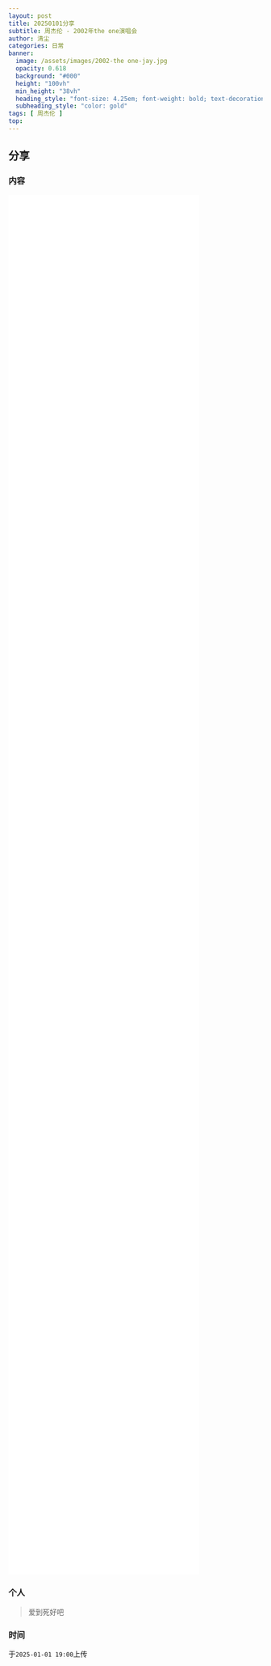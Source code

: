 ```yaml
---
layout: post
title: 20250101分享
subtitle: 周杰伦 - 2002年the one演唱会
author: 清尘
categories: 日常
banner:
  image: /assets/images/2002-the one-jay.jpg
  opacity: 0.618
  background: "#000"
  height: "100vh"
  min_height: "38vh"
  heading_style: "font-size: 4.25em; font-weight: bold; text-decoration: underline"
  subheading_style: "color: gold"
tags: [ 周杰伦 ]
top: 
---
```


## 分享

### 内容

<div><iframe id="bili-radio" style="width: 75%; height: 70%;"
  src="//www.bilibili.com/blackboard/html5mobileplayer.html?isOutside=true&aid=76445829&bvid=BV1NJ41127Bj&cid=130758596&p=1&autoplay=1"
  scrolling="no" border="0" frameborder="no" framespacing="0" allowfullscreen="true"></iframe></div>


### 个人

> 爱到死好吧

### 时间

于`2025-01-01 19:00`上传

